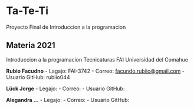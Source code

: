 # Ta-Te-Ti
Proyecto Final de Introduccion a la programacion

## Materia 2021
Introduccion a la programacion
Tecnicaturas
FAI
Universidad del Comahue

**Rubio Facudno** - Lagajo: FAI-3742 - Correo: facundo.rubiio@gmail.com - Usuario GitHub: rubiio044

**Lück Jorge** - Legajo: - Correo: - Usuario GitHub:

**Alegandra ...** - Legajo: - Correo: - Usuario GitHub:
